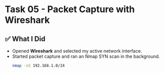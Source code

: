 # Task 05 - Packet Capture with Wireshark

## ✅ What I Did
- Opened **Wireshark** and selected my active network interface.
- Started packet capture and ran an Nmap SYN scan in the background.
  ```bash
  nmap -sS 192.168.1.0/24
